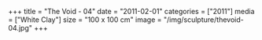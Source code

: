 +++
title = "The Void - 04"
date = "2011-02-01"
categories = ["2011"]
media = ["White Clay"]
size = "100 x 100 cm"
image = "/img/sculpture/thevoid-04.jpg"
+++
